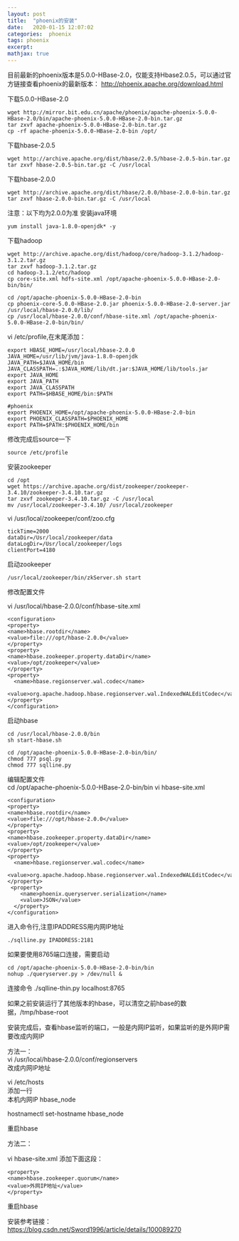 ```yaml
---
layout: post
title:  "phoenix的安装"
date:   2020-01-15 12:07:02
categories:  phoenix
tags: phoenix
excerpt: 
mathjax: true
---
```


目前最新的phoenix版本是5.0.0-HBase-2.0，仅能支持Hbase2.0.5，可以通过官方链接查看phoenix的最新版本：
http://phoenix.apache.org/download.html

下载5.0.0-HBase-2.0
```
wget http://mirror.bit.edu.cn/apache/phoenix/apache-phoenix-5.0.0-HBase-2.0/bin/apache-phoenix-5.0.0-HBase-2.0-bin.tar.gz
tar zxvf apache-phoenix-5.0.0-HBase-2.0-bin.tar.gz
cp -rf apache-phoenix-5.0.0-HBase-2.0-bin /opt/

```

下载hbase-2.0.5
```
wget http://archive.apache.org/dist/hbase/2.0.5/hbase-2.0.5-bin.tar.gz
tar zxvf hbase-2.0.5-bin.tar.gz -C /usr/local
```
下载hbase-2.0.0
```
wget http://archive.apache.org/dist/hbase/2.0.0/hbase-2.0.0-bin.tar.gz
tar zxvf hbase-2.0.0-bin.tar.gz -C /usr/local
```

注意：以下均为2.0.0为准
安装java环境
```
yum install java-1.8.0-openjdk* -y
```

下载hadoop
```
wget http://archive.apache.org/dist/hadoop/core/hadoop-3.1.2/hadoop-3.1.2.tar.gz
tar zxvf hadoop-3.1.2.tar.gz
cd hadoop-3.1.2/etc/hadoop
cp core-site.xml hdfs-site.xml /opt/apache-phoenix-5.0.0-HBase-2.0-bin/bin/

cd /opt/apache-phoenix-5.0.0-HBase-2.0-bin
cp phoenix-core-5.0.0-HBase-2.0.jar phoenix-5.0.0-HBase-2.0-server.jar /usr/local/hbase-2.0.0/lib/
cp /usr/local/hbase-2.0.0/conf/hbase-site.xml /opt/apache-phoenix-5.0.0-HBase-2.0-bin/bin/

```

vi /etc/profile,在末尾添加：
```
export HBASE_HOME=/usr/local/hbase-2.0.0
JAVA_HOME=/usr/lib/jvm/java-1.8.0-openjdk
JAVA_PATH=$JAVA_HOME/bin
JAVA_CLASSPATH=.:$JAVA_HOME/lib/dt.jar:$JAVA_HOME/lib/tools.jar
export JAVA_HOME
export JAVA_PATH
export JAVA_CLASSPATH
export PATH=$HBASE_HOME/bin:$PATH

#phoenix
export PHOENIX_HOME=/opt/apache-phoenix-5.0.0-HBase-2.0-bin
export PHOENIX_CLASSPATH=$PHOENIX_HOME
export PATH=$PATH:$PHOENIX_HOME/bin
```
修改完成后source一下
```
source /etc/profile
```

安装zookeeper
```
cd /opt
wget https://archive.apache.org/dist/zookeeper/zookeeper-3.4.10/zookeeper-3.4.10.tar.gz
tar zxvf zookeeper-3.4.10.tar.gz -C /usr/local
mv /usr/local/zookeeper-3.4.10/ /usr/local/zookeeper
```
vi /usr/local/zookeeper/conf/zoo.cfg

```
tickTime=2000
dataDir=/Usr/local/zookeeper/data
dataLogDir=/Usr/local/zookeeper/logs
clientPort=4180
```
启动zookeeper
```
/usr/local/zookeeper/bin/zkServer.sh start
```
修改配置文件

vi /usr/local/hbase-2.0.0/conf/hbase-site.xml
```
<configuration>
<property>
<name>hbase.rootdir</name>
<value>file:///opt/hbase-2.0.0</value>
</property>
<property>
<name>hbase.zookeeper.property.dataDir</name>
<value>/opt/zookeeper</value>
</property>
<property> 
  <name>hbase.regionserver.wal.codec</name> 
  <value>org.apache.hadoop.hbase.regionserver.wal.IndexedWALEditCodec</value> 
</property>
</configuration>
```

启动hbase
```
cd /usr/local/hbase-2.0.0/bin   
sh start-hbase.sh
```

```
cd /opt/apache-phoenix-5.0.0-HBase-2.0-bin/bin/
chmod 777 psql.py
chmod 777 sqlline.py
```

编辑配置文件   
cd /opt/apache-phoenix-5.0.0-HBase-2.0-bin/bin
vi hbase-site.xml 
```
<configuration>
<property>
<name>hbase.rootdir</name>
<value>file:///opt/hbase-2.0.0</value>
</property>
<property>
<name>hbase.zookeeper.property.dataDir</name>
<value>/opt/zookeeper</value>
</property>
<property>
  <name>hbase.regionserver.wal.codec</name>
  <value>org.apache.hadoop.hbase.regionserver.wal.IndexedWALEditCodec</value>
</property>
 <property>
    <name>phoenix.queryserver.serialization</name>
    <value>JSON</value>
  </property>
</configuration>
```



进入命令行,注意IPADDRESS用内网IP地址
```
./sqlline.py IPADDRESS:2181
```

如果要使用8765端口连接，需要启动
```
cd /opt/apache-phoenix-5.0.0-HBase-2.0-bin/bin
nohup ./queryserver.py > /dev/null &
```
连接命令
./sqlline-thin.py localhost:8765


如果之前安装运行了其他版本的hbase，可以清空之前hbase的数据，/tmp/hbase-root     


安装完成后，查看hbase监听的端口，一般是内网IP监听，如果监听的是外网IP需要改成内网IP

方法一：  
vi /usr/local/hbase-2.0.0/conf/regionservers  
改成内网IP地址  

vi /etc/hosts  
添加一行  
本机内网IP hbase_node    

hostnamectl set-hostname hbase_node

重启hbase   


方法二：  

vi  hbase-site.xml
添加下面这段：

```
<property>
<name>hbase.zookeeper.quorum</name>
<value>外网IP地址</value>
</property>
```

重启hbase









安装参考链接：   
https://blog.csdn.net/Sword1996/article/details/100089270    










